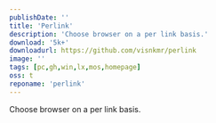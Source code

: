 ```yaml
---
publishDate: ''
title: 'Perlink'
description: 'Choose browser on a per link basis.'
download: '5k+'
downloadurl: https://github.com/visnkmr/perlink
image: ''
tags: [pc,gh,win,lx,mos,homepage]
oss: t
reponame: 'perlink'
---
```


Choose browser on a per link basis.